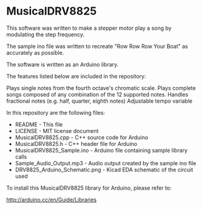 # MusicalDRV8825
This software was written to make a stepper motor play a song by modulating the step frequency.

The sample ino file was written to recreate "Row Row Row Your Boat" as accurately as possible.

The software is written as an Arduino library.

The features listed below are included in the repository:

Plays single notes from the fourth octave's chromatic scale.
Plays complete songs composed of any combination of the 12 supported notes.
Handles fractional notes (e.g. half, quarter, eighth notes)
Adjustable tempo variable

In this repository are the following files:

* README - This file
* LICENSE - MIT license document
* MusicalDRV8825.cpp - C++ source code for Arduino
* MusicalDRV8825.h - C++ header file for Arduino
* MusicalDRV8825_Sample.ino - Arduino file containing sample library calls
* Sample_Audio_Output.mp3 - Audio output created by the sample ino file
* DRV8825_Arduino_Schematic.png - Kicad EDA schematic of the circuit used

To install this MusicalDRV8825 library for Arduino, please refer to:

http://arduino.cc/en/Guide/Libraries
